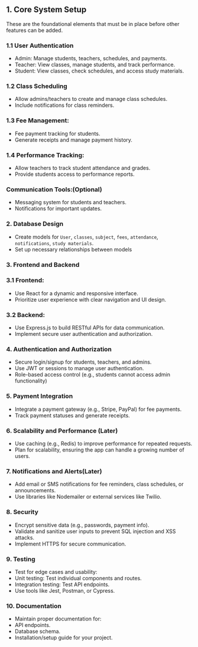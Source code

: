 ## 1. Core System Setup
These are the foundational elements that must be in place before other features can be added.

### 1.1 User Authentication
- Admin: Manage students, teachers, schedules, and payments.
- Teacher: View classes, manage students, and track performance.
- Student: View classes, check schedules, and access study materials.

### 1.2 Class Scheduling
- Allow admins/teachers to create and manage class schedules.
- Include notifications for class reminders.

### 1.3 Fee Management:
- Fee payment tracking for students.
- Generate receipts and manage payment history.

### 1.4 Performance Tracking:
- Allow teachers to track student attendance and grades.
- Provide students access to performance reports.

### Communication Tools:(Optional)
- Messaging system for students and teachers.
- Notifications for important updates.

### 2. Database Design
- Create models for `User`, `classes`, `subject`, `fees`, `attendance`, `notifications`, `study materials`.
- Set up necessary relationships between models 

### 3. Frontend and Backend


### 3.1 Frontend:
- Use React for a dynamic and responsive interface.
- Prioritize user experience with clear navigation and UI design.
### 3.2 Backend:
- Use Express.js to build RESTful APIs for data communication.
- Implement secure user authentication and authorization.

### 4. Authentication and Authorization
- Secure login/signup for students, teachers, and admins.
- Use JWT or sessions to manage user authentication.
- Role-based access control (e.g., students cannot access admin functionality)

### 5. Payment Integration
- Integrate a payment gateway (e.g., Stripe, PayPal) for fee payments.
- Track payment statuses and generate receipts.

### 6. Scalability and Performance (Later)
- Use caching (e.g., Redis) to improve performance for repeated requests.
- Plan for scalability, ensuring the app can handle a growing number of users.

### 7. Notifications and Alerts(Later)
- Add email or SMS notifications for fee reminders, class schedules, or announcements.
- Use libraries like Nodemailer or external services like Twilio.

### 8. Security
- Encrypt sensitive data (e.g., passwords, payment info).
- Validate and sanitize user inputs to prevent SQL injection and XSS attacks.
- Implement HTTPS for secure communication.

### 9. Testing
- Test for edge cases and usability:
- Unit testing: Test individual components and routes.
- Integration testing: Test API endpoints.
- Use tools like Jest, Postman, or Cypress.

### 10. Documentation
- Maintain proper documentation for:
- API endpoints.
- Database schema.
- Installation/setup guide for your project.
